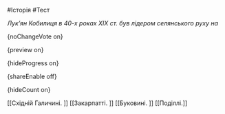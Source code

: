 #Історія #Тест

*Лук’ян Кобилиця в 40-х роках ХІХ ст. був лідером селянського руху на*

{noChangeVote on}

{preview on}

{hideProgress on}

{shareEnable off}

{hideCount on}

[[Східній Галичині. ]]
[[Закарпатті. ]]
[[Буковині. ]]
[[Поділлі.]]
